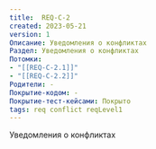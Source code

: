 ```yaml
---
title:  REQ-C-2
created: 2023-05-21
version: 1
Описание: Уведомления о конфликтах
Раздел: Уведомления о конфликтах
Потомки:
- "[[REQ-C-2.1]]"
- "[[REQ-C-2.2]]"
Родители: -
Покрытие-кодом: -
Покрытие-тест-кейсами: Покрыто
tags: req conflict reqLevel1
---
```


Уведомления о конфликтах